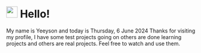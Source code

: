  <h1>
    <img src="https://emojis.slackmojis.com/emojis/images/1643510097/45343/hi.gif?1643510097" width="30"/> 
    Hello!
 </h1>
 <p>
    My name is Yeeyson and today is Thursday, 6 June 2024
    Thanks for visiting my profile, I have some test projects going on others are done learning projects and others are real projects.
    Feel free to watch and use them.
 </p>
